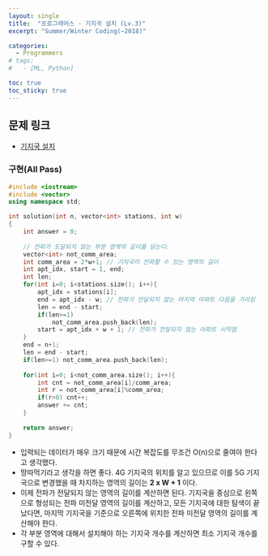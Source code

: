 ```yaml
---
layout: single
title:  "프로그래머스 - 기지국 설치 (Lv.3)"
excerpt: "Summer/Winter Coding(~2018)"

categories:
  - Programmers
# tags:
#   - [ML, Python]

toc: true
toc_sticky: true
---
```


## 문제 링크
- [기지국 설치](https://school.programmers.co.kr/learn/courses/30/lessons/12979)

### 구현(All Pass)
```c++
#include <iostream>
#include <vector>
using namespace std;

int solution(int n, vector<int> stations, int w)
{
    int answer = 0;
    
    // 전파가 도달되지 않는 부분 영역의 길이를 담는다.
    vector<int> not_comm_area;
    int comm_area = 2*w+1; // 기지국이 전파할 수 있는 영역의 길이
    int apt_idx, start = 1, end;
    int len;
    for(int i=0; i<stations.size(); i++){
        apt_idx = stations[i];
        end = apt_idx - w; // 전파가 전달되지 않는 마지막 아파트 다음을 가리킴
        len = end - start;
        if(len>=1)
            not_comm_area.push_back(len);
        start = apt_idx + w + 1; // 전파가 전달되지 않는 아파트 시작점
    }
    end = n+1;
    len = end - start;
    if(len>=1) not_comm_area.push_back(len);
    
    for(int i=0; i<not_comm_area.size(); i++){
        int cnt = not_comm_area[i]/comm_area;
        int r = not_comm_area[i]%comm_area;
        if(r>0) cnt++;
        answer += cnt;
    }
    
    return answer;
}

```
- 입력되는 데이터가 매우 크기 때문에 시간 복잡도를 무조건 O(n)으로 줄여야 한다고 생각했다.
- 땅따먹기라고 생각을 하면 좋다. 4G 기지국의 위치를 알고 있으므로 이를 5G 기지국으로 변경했을 때 차지하는 영역의 길이는 **2 x W + 1** 이다.
- 이제 전파가 전달되지 않는 영역의 길이를 계산하면 된다. 기지국을 중심으로 왼쪽으로 형성되는 전파 미전달 영역의 길이를 계산하고, 모든 기지국에 대한 탐색이 끝났다면, 마지막 기지국을 기준으로 오른쪽에 위치한 전파 미전달 영역의 길이를 계산해야 한다.
- 각 부분 영역에 대해서 설치해야 하는 기지국 개수를 계산하면 최소 기지국 개수를 구할 수 있다.
